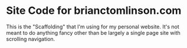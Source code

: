 Site Code for brianctomlinson.com
=================================

This is the "Scaffolding" that I'm using
for my personal website.  It's not meant to
do anything fancy other than be largely a
single page site with scrolling navigation.
